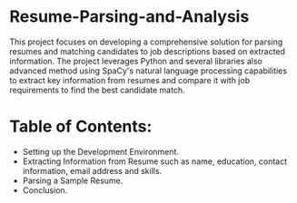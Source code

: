 # Resume-Parsing-and-Analysis
This project focuses on developing a comprehensive solution for parsing resumes and matching candidates to job descriptions based on extracted information. The project leverages Python and several libraries also advanced method using SpaCy's natural language processing capabilities to extract key information from resumes and compare it with job requirements to find the best candidate match.
# Table of Contents:
* Setting up the Development Environment.
* Extracting Information from Resume such as name, education, contact information, email address and skills.
* Parsing a Sample Resume.
* Conclusion.
